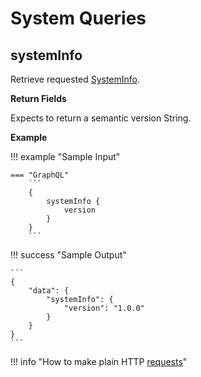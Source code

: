# System Queries

## systemInfo

Retrieve requested [SystemInfo](../system/systemObjects.md#systeminfo).

**Return Fields**

Expects to return a semantic version String.

**Example**

!!! example "Sample Input"

    === "GraphQL"
        ```
        {
            systemInfo {
                version
            }
        }
        ```

!!! success "Sample Output"

    ```
    {
        "data": {
            "systemInfo": {
                "version": "1.0.0"
            }
        }
    }
    ```

!!! info "How to make plain HTTP [requests](../index.md#making-plain-http-requests)"
